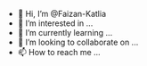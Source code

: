 - 👋 Hi, I’m @Faizan-Katlia
- 👀 I’m interested in ...
- 🌱 I’m currently learning ...
- 💞️ I’m looking to collaborate on ...
- 📫 How to reach me ...

<!---
Faizan-Katlia/Faizan-Katlia is a ✨ special ✨ repository because its `README.md` (this file) appears on your GitHub profile.
You can click the Preview link to take a look at your changes.
--->
